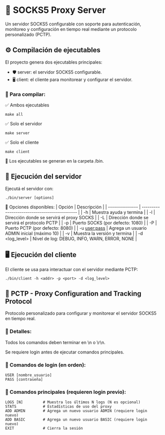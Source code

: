 # 🧦 SOCKS5 Proxy Server
Un servidor SOCKS5 configurable con soporte para autenticación, monitoreo y configuración en tiempo real mediante un protocolo personalizado (PCTP).

## ⚙️ Compilación de ejecutables
El proyecto genera dos ejecutables principales:

* 🛡️ server: el servidor SOCKS5 configurable.
* 🖥️ client: el cliente para monitorear y configurar el servidor.

### 🔨 Para compilar:
✅ Ambos ejecutables

```
make all
```
✅ Solo el servidor

```
make server
```
✅ Solo el cliente

```
make client
```

📁 Los ejecutables se generan en la carpeta /bin.

## 🚀 Ejecución del servidor
Ejecutá el servidor con:

```
./bin/server [options]
```

📄 Opciones disponibles:
| Opción	      | Descripción                                   |
| --------------- | --------------------------------------------- |
| -h	          | Muestra ayuda y termina                       |
| -l <addr>	      | Dirección donde se servirá el proxy SOCKS     |
| -L <addr>	      | Dirección donde se servirá el protocolo PCTP  |
| -p <port>	      | Puerto SOCKS (por defecto: 1080)              |
| -P <port>	      | Puerto PCTP (por defecto: 8080)               |
| -u <user:pass>  |	Agrega un usuario ADMIN inicial (máximo 10)   |
| -v	          | Muestra la versión y termina                  |
| -d <log_level>  |	Nivel de log: DEBUG, INFO, WARN, ERROR, NONE  |

## 🖥️ Ejecución del cliente
El cliente se usa para interactuar con el servidor mediante PCTP:

```
./bin/client -h <addr> -p <port> -d <log_level>
```

## 📡 PCTP - Proxy Configuration and Tracking Protocol
Protocolo personalizado para configurar y monitorear el servidor SOCKS5 en tiempo real.

### 📌 Detalles:
Todos los comandos deben terminar en \n o \r\n.

Se requiere login antes de ejecutar comandos principales.

### 🔐 Comandos de login (en orden):

```
USER [nombre_usuario]
PASS [contraseña]
```
### 🧭 Comandos principales (requieren login previo):

```
LOGS [N]         # Muestra los últimos N logs (N es opcional)
STATS            # Estadísticas de uso del proxy
ADD ADMIN        # Agrega un nuevo usuario ADMIN (requiere login nuevo)
ADD BASIC        # Agrega un nuevo usuario BASIC (requiere login nuevo)
EXIT             # Cierra la sesión
```

